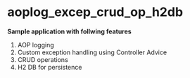 # aoplog_excep_crud_op_h2db
**Sample application with follwing features**
1. AOP logging
2. Custom exception handling using Controller Advice
3. CRUD operations
4. H2 DB for persistence
